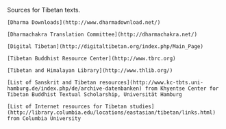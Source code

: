 Sources for Tibetan texts.

	[Dharma Downloads](http://www.dharmadownload.net/)

	[Dharmachakra Translation Committee](http://dharmachakra.net/)

	[Digital Tibetan](http://digitaltibetan.org/index.php/Main_Page)

    [Tibetan Buddhist Resource Center](http://www.tbrc.org)

    [Tibetan and Himalayan Library](http://www.thlib.org/)

	[List of Sanskrit and Tibetan resources](http://www.kc-tbts.uni-hamburg.de/index.php/de/archive-datenbanken) from Khyentse Center for Tibetan Buddhist Textual Scholarship, Universität Hamburg

	[List of Internet resources for Tibetan studies](http://library.columbia.edu/locations/eastasian/tibetan/links.html) from Columbia University
